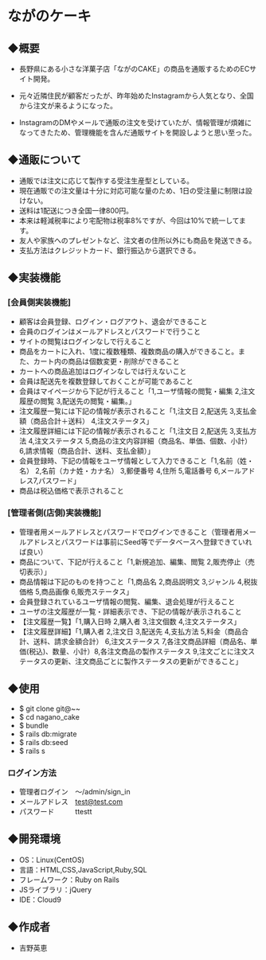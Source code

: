 # ながのケーキ

## ◆概要
- 長野県にある小さな洋菓子店「ながのCAKE」の商品を通販するためのECサイト開発。

- 元々近隣住民が顧客だったが、昨年始めたInstagramから人気となり、全国から注文が来るようになった。
- InstagramのDMやメールで通販の注文を受けていたが、情報管理が煩雑になってきたため、管理機能を含んだ通販サイトを開設しようと思い至った。

## ◆通販について
* 通販では注文に応じて製作する受注生産型としている。
* 現在通販での注文量は十分に対応可能な量のため、1日の受注量に制限は設けない。
* 送料は1配送につき全国一律800円。
* 本来は軽減税率により宅配物は税率8%ですが、今回は10%で統一してます。
* 友人や家族へのプレゼントなど、注文者の住所以外にも商品を発送できる。
* 支払方法はクレジットカード、銀行振込から選択できる。

## ◆実装機能
### [会員側実装機能]
- 顧客は会員登録、ログイン・ログアウト、退会ができること
- 会員のログインはメールアドレスとパスワードで行うこと
- サイトの閲覧はログインなしで行えること
- 商品をカートに入れ、1度に複数種類、複数商品の購入ができること。また、カート内の商品は個数変更・削除ができること
- カートへの商品追加はログインなしでは行えないこと
- 会員は配送先を複数登録しておくことが可能であること
- 会員はマイページから下記が行えること「1,ユーザ情報の閲覧・編集 2,注文履歴の閲覧 3,配送先の閲覧・編集。」
- 注文履歴一覧には下記の情報が表示されること「1,注文日 2,配送先 3,支払金額（商品合計＋送料） 4,注文ステータス」
- 注文履歴詳細には下記の情報が表示されること「1,注文日 2,配送先 3,支払方法 4,注文ステータス 5,商品の注文内容詳細（商品名、単価、個数、小計） 6,請求情報（商品合計、送料、支払金額）」
- 会員登録時、下記の情報をユーザ情報として入力できること「1,名前（姓・名） 2,名前（カナ姓・カナ名） 3,郵便番号 4,住所 5,電話番号 6,メールアドレス7,パスワード」
- 商品は税込価格で表示されること

### [管理者側(店側)実装機能]
- 管理者用メールアドレスとパスワードでログインできること（管理者用メールアドレスとパスワードは事前にSeed等でデータベースへ登録できていれば良い）
- 商品について、下記が行えること「1,新規追加、編集、閲覧 2,販売停止（売切表示）」
- 商品情報は下記のものを持つこと「1,商品名 2,商品説明文 3,ジャンル 4,税抜価格 5,商品画像 6,販売ステータス」
- 会員登録されているユーザ情報の閲覧、編集、退会処理が行えること
- ユーザの注文履歴が一覧・詳細表示でき、下記の情報が表示されること
- 【注文履歴一覧】「1,購入日時 2,購入者 3,注文個数 4,注文ステータス」
- 【注文履歴詳細】「1,購入者 2,注文日 3,配送先 4,支払方法 5,料金（商品合計、送料、請求金額合計） 6,注文ステータス 7,各注文商品詳細（商品名、単価(税込)、数量、小計）8,各注文商品の製作ステータス 9,注文ごとに注文ステータスの更新、注文商品ごとに製作ステータスの更新ができること」

## ◆使用
- $ git clone git@~~
- $ cd nagano_cake
- $ bundle
- $ rails db:migrate
- $ rails db:seed
- $ rails s
### ログイン方法
- 管理者ログイン　～/admin/sign_in
- メールアドレス　test@test.com
- パスワード　　　ttestt

## ◆開発環境
- OS：Linux(CentOS)
- 言語：HTML,CSS,JavaScript,Ruby,SQL
- フレームワーク：Ruby on Rails
- JSライブラリ：jQuery
- IDE：Cloud9
  
## ◆作成者
- 吉野英恵


